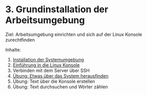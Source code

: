 # 3. Grundinstallation der Arbeitsumgebung

Ziel: Arbeitsumgebung einrichten und sich auf der Linux Konsole zurechtfinden

Inhalte:
1. [Installation der Systemumgebung](https://felixlohmeier.gitbooks.io/seminar-wir-bauen-uns-einen-bibliothekskatalog/content/03_1_installation_der_systemumgebung.html)
2. [Einführung in die Linux Konsole](https://felixlohmeier.gitbooks.io/seminar-wir-bauen-uns-einen-bibliothekskatalog/content/03_2_einfuehrung_in_die_linux_konsole.html)
3. Verbinden mit dem Server über SSH
4. [Übung: Etwas über das System herausfinden](https://felixlohmeier.gitbooks.io/seminar-wir-bauen-uns-einen-bibliothekskatalog/content/03_3_uebung_etwas_ueber_das_system_herausfinden.html)
5. Übung: Text über die Konsole erstellen
6. Übung: Text durchsuchen und Wörter zählen